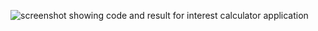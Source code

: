 ![screenshot showing code and result for interest calculator application ](https://res.cloudinary.com/matehc/image/upload/v1585709169/startng/frontend/JS/interestCalc_xnz8mk.png)